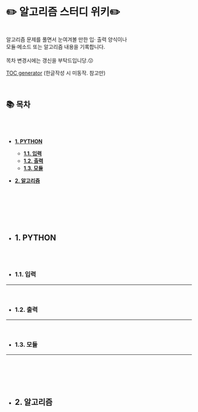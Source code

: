 # ✏️ **알고리즘 스터디 위키✏️**
<br/>
알고리즘 문제를 풀면서 눈여겨볼 만한 입·
출력 양식이나<br/>   
모듈·메소드 또는 알고리즘 내용을 기록합니다.<br/>
<br/>
목차 변경시에는 갱신을 부탁드입니당.😗<br/>

[TOC generator](https://ecotrust-canada.github.io/markdown-toc/) (한글작성 시 미동작. 참고만)


<br/>   

## **📚 목차**
#
<br/> 

- [**1. PYTHON**](#--1-python--)

  * [**1.1. 입력**](#--11-입력--)
  * [**1.2. 출력**](#--12-출력--)
  * [**1.3. 모듈**](#--13-모듈--)

- [**2. 알고리즘**](#--2-알고리즘--)

<br/>
<br/>

#
<br/>

* ## **1. PYTHON**
<br/>
<br/>

* ### **1.1. 입력**
---
<br/>

* ### **1.2. 출력**
---
<br/>

* ### **1.3. 모듈**
---
<br/>


<br/>
<br/>
<br/>

* ## **2. 알고리즘**